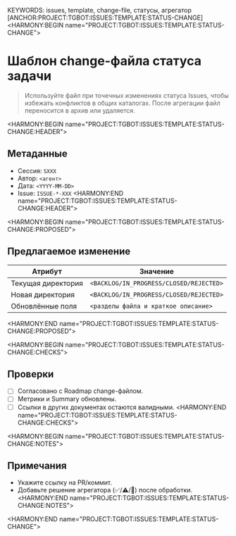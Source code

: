 KEYWORDS: issues, template, change-file, статусы, агрегатор
[ANCHOR:PROJECT:TGBOT:ISSUES:TEMPLATE:STATUS-CHANGE]
<HARMONY:BEGIN name="PROJECT:TGBOT:ISSUES:TEMPLATE:STATUS-CHANGE">
# Шаблон change-файла статуса задачи

> Используйте файл при точечных изменениях статуса Issues, чтобы избежать конфликтов в общих каталогах. После агрегации файл переносится в архив или удаляется.

<HARMONY:BEGIN name="PROJECT:TGBOT:ISSUES:TEMPLATE:STATUS-CHANGE:HEADER">
## Метаданные
- Сессия: `SXXX`
- Автор: `<агент>`
- Дата: `<YYYY-MM-DD>`
- Issue: `ISSUE-*-XXX`
<HARMONY:END name="PROJECT:TGBOT:ISSUES:TEMPLATE:STATUS-CHANGE:HEADER">

<HARMONY:BEGIN name="PROJECT:TGBOT:ISSUES:TEMPLATE:STATUS-CHANGE:PROPOSED">
## Предлагаемое изменение
| Атрибут | Значение |
|---------|----------|
| Текущая директория | `<BACKLOG/IN_PROGRESS/CLOSED/REJECTED>` |
| Новая директория | `<BACKLOG/IN_PROGRESS/CLOSED/REJECTED>` |
| Обновлённые поля | `<разделы файла и краткое описание>` |
<HARMONY:END name="PROJECT:TGBOT:ISSUES:TEMPLATE:STATUS-CHANGE:PROPOSED">

<HARMONY:BEGIN name="PROJECT:TGBOT:ISSUES:TEMPLATE:STATUS-CHANGE:CHECKS">
## Проверки
- [ ] Согласовано с Roadmap change-файлом.
- [ ] Метрики и Summary обновлены.
- [ ] Ссылки в других документах остаются валидными.
<HARMONY:END name="PROJECT:TGBOT:ISSUES:TEMPLATE:STATUS-CHANGE:CHECKS">

<HARMONY:BEGIN name="PROJECT:TGBOT:ISSUES:TEMPLATE:STATUS-CHANGE:NOTES">
## Примечания
- Укажите ссылку на PR/коммит.
- Добавьте решение агрегатора (✅/⚠️/🚫) после обработки.
<HARMONY:END name="PROJECT:TGBOT:ISSUES:TEMPLATE:STATUS-CHANGE:NOTES">

<HARMONY:END name="PROJECT:TGBOT:ISSUES:TEMPLATE:STATUS-CHANGE">
